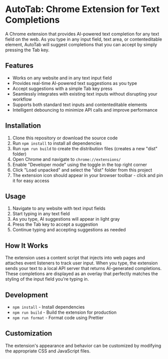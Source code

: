 # AutoTab: Chrome Extension for Text Completions

A Chrome extension that provides AI-powered text completion for any text field on the web. As you type in any input field, text area, or contenteditable element, AutoTab will suggest completions that you can accept by simply pressing the Tab key.

## Features

- Works on any website and in any text input field
- Provides real-time AI-powered text suggestions as you type
- Accept suggestions with a simple Tab key press
- Seamlessly integrates with existing text inputs without disrupting your workflow
- Supports both standard text inputs and contenteditable elements
- Intelligent debouncing to minimize API calls and improve performance

## Installation

1. Clone this repository or download the source code
2. Run `npm install` to install all dependencies
3. Run `npm run build` to create the distribution files (creates a new "dist" folder)
4. Open Chrome and navigate to `chrome://extensions/`
5. Enable "Developer mode" using the toggle in the top right corner
6. Click "Load unpacked" and select the "dist" folder from this project
7. The extension icon should appear in your browser toolbar - click and pin it for easy access

## Usage

1. Navigate to any website with text input fields
2. Start typing in any text field
3. As you type, AI suggestions will appear in light gray
4. Press the Tab key to accept a suggestion
5. Continue typing and accepting suggestions as needed

## How It Works

The extension uses a content script that injects into web pages and attaches event listeners to track user input. When you type, the extension sends your text to a local API server that returns AI-generated completions. These completions are displayed as an overlay that perfectly matches the styling of the input field you're typing in.

## Development

- `npm install` - Install dependencies
- `npm run build` - Build the extension for production
- `npm run format` - Format code using Prettier

## Customization

The extension's appearance and behavior can be customized by modifying the appropriate CSS and JavaScript files.
